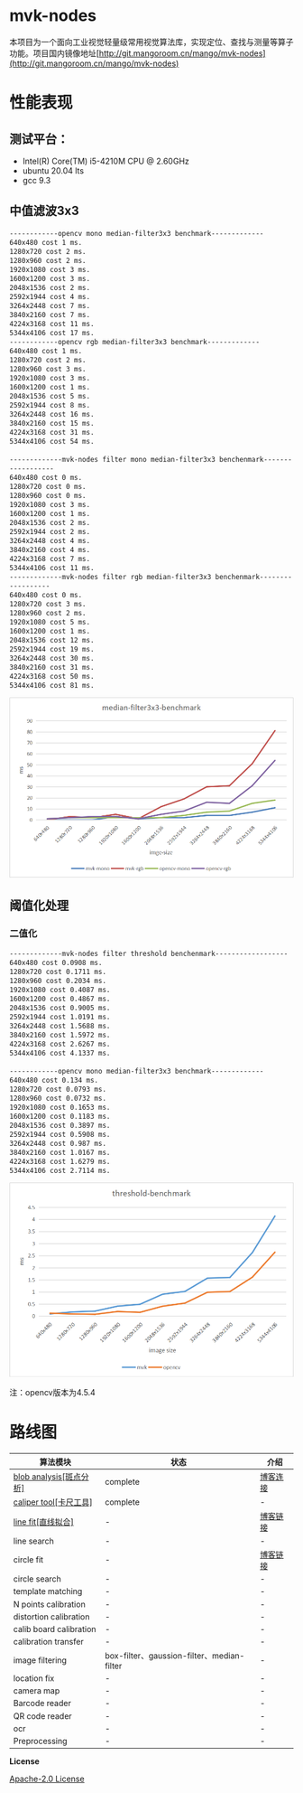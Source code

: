 # mvk-nodes

本项目为一个面向工业视觉轻量级常用视觉算法库，实现定位、查找与测量等算子功能。项目国内镜像地址[http://git.mangoroom.cn/mango/mvk-nodes](http://git.mangoroom.cn/mango/mvk-nodes)

# 性能表现

## 测试平台：

- Intel(R) Core(TM) i5-4210M CPU @ 2.60GHz
- ubuntu 20.04 lts
- gcc 9.3

## 中值滤波3x3

```
------------opencv mono median-filter3x3 benchmark-------------
640x480 cost 1 ms.
1280x720 cost 2 ms.
1280x960 cost 2 ms.
1920x1080 cost 3 ms.
1600x1200 cost 3 ms.
2048x1536 cost 2 ms.
2592x1944 cost 4 ms.
3264x2448 cost 7 ms.
3840x2160 cost 7 ms.
4224x3168 cost 11 ms.
5344x4106 cost 17 ms.
------------opencv rgb median-filter3x3 benchmark-------------
640x480 cost 1 ms.
1280x720 cost 2 ms.
1280x960 cost 3 ms.
1920x1080 cost 3 ms.
1600x1200 cost 1 ms.
2048x1536 cost 5 ms.
2592x1944 cost 8 ms.
3264x2448 cost 16 ms.
3840x2160 cost 15 ms.
4224x3168 cost 31 ms.
5344x4106 cost 54 ms.

-------------mvk-nodes filter mono median-filter3x3 benchenmark------------------
640x480 cost 0 ms.
1280x720 cost 0 ms.
1280x960 cost 0 ms.
1920x1080 cost 3 ms.
1600x1200 cost 1 ms.
2048x1536 cost 2 ms.
2592x1944 cost 2 ms.
3264x2448 cost 4 ms.
3840x2160 cost 4 ms.
4224x3168 cost 7 ms.
5344x4106 cost 11 ms.
-------------mvk-nodes filter rgb median-filter3x3 benchenmark------------------
640x480 cost 0 ms.
1280x720 cost 3 ms.
1280x960 cost 2 ms.
1920x1080 cost 5 ms.
1600x1200 cost 1 ms.
2048x1536 cost 12 ms.
2592x1944 cost 19 ms.
3264x2448 cost 30 ms.
3840x2160 cost 31 ms.
4224x3168 cost 50 ms.
5344x4106 cost 81 ms.
```

![median-filter3x3-benchmark](./doc/median-filter3x3-benchmark.png)

## 阈值化处理

### 二值化

```
-------------mvk-nodes filter threshold benchenmark------------------
640x480 cost 0.0908 ms.
1280x720 cost 0.1711 ms.
1280x960 cost 0.2034 ms.
1920x1080 cost 0.4087 ms.
1600x1200 cost 0.4867 ms.
2048x1536 cost 0.9005 ms.
2592x1944 cost 1.0191 ms.
3264x2448 cost 1.5688 ms.
3840x2160 cost 1.5972 ms.
4224x3168 cost 2.6267 ms.
5344x4106 cost 4.1337 ms.

------------opencv mono median-filter3x3 benchmark-------------
640x480 cost 0.134 ms.
1280x720 cost 0.0793 ms.
1280x960 cost 0.0732 ms.
1920x1080 cost 0.1653 ms.
1600x1200 cost 0.1183 ms.
2048x1536 cost 0.3897 ms.
2592x1944 cost 0.5908 ms.
3264x2448 cost 0.987 ms.
3840x2160 cost 1.0167 ms.
4224x3168 cost 1.6279 ms.
5344x4106 cost 2.7114 ms.
```
![threshold-benchmark](./doc/threshold-benchmark.png)

注：opencv版本为4.5.4

# 路线图

| 算法模块 | 状态 | 介绍 |
| --- | --- | ---- |
| [blob analysis[斑点分析]](https://github.com/mangosroom/machine-vision-algorithms-library/tree/master/src/blobdetect) | complete | [博客连接](https://mangoroom.cn/opencv/better-blob-detection-based-on-simepleblobdetector.html) |
| [caliper tool[卡尺工具]](https://github.com/mangosroom/machine-vision-algorithms-library/tree/master/src/caliper) | complete | - |
| [line fit[直线拟合]](https://github.com/mangosroom/machine-vision-algorithms-library/tree/master/src/linefit) | - | [博客链接](https://mangoroom.cn/opencv/mean-absolute-error-line-fit.html) |
| line search | - | - |
| circle fit | - | [博客链接](https://mangoroom.cn/opencv/mean-absolute-error-circle-fit.html) |
| circle search | - | - |
| template matching | - | - |
| N points calibration | - | - |
| distortion calibration | - | - |
| calib board calibration | - | - |
| calibration transfer | - | - |
| image filtering | box-filter、gaussion-filter、median-filter | - |
| location fix | - | - |
| camera map | - | - |
| Barcode reader | - | - |
| QR code reader | - | - |
| ocr | - | - |
| Preprocessing | - | - |

**License**

[ Apache-2.0 License](https://github.com/mangosroom/machine-vision-algorithms-library/blob/master/LICENSE)
